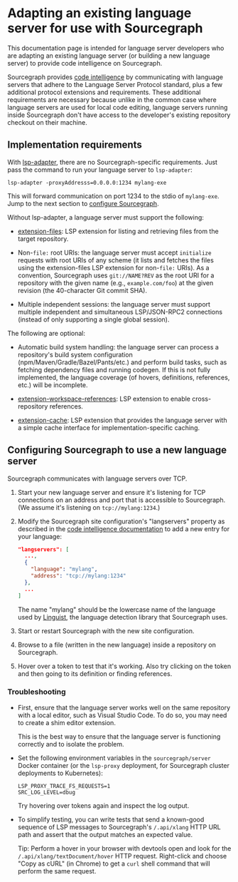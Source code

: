 # Adapting an existing language server for use with Sourcegraph

This documentation page is intended for language server developers who are adapting an existing language server (or building a new language server) to provide code intelligence on Sourcegraph.

Sourcegraph provides [code intelligence](index.md) by communicating with language servers that adhere to the Language Server Protocol standard, plus a few additional protocol extensions and requirements. These additional requirements are necessary because unlike in the common case where language servers are used for local code editing, language servers running inside Sourcegraph don't have access to the developer's existing repository checkout on their machine.

## Implementation requirements

With [lsp-adapter](https://github.com/sourcegraph/lsp-adapter), there are no Sourcegraph-specific requirements. Just pass the command to run your language server to `lsp-adapter`:

```
lsp-adapter -proxyAddresss=0.0.0.0:1234 mylang-exe
```

This will forward communication on port 1234 to the stdio of `mylang-exe`. Jump to the next section to [configure Sourcegraph](#Configuring-Sourcegraph-to-use-a-new-language-server).

Without lsp-adapter, a language server must support the following:

- [extension-files](https://github.com/sourcegraph/language-server-protocol/blob/master/extension-files.md): LSP extension for listing and retrieving files from the target repository.

- Non-`file:` root URIs: the language server must accept `initialize` requests with root URIs of any scheme (it lists and fetches the files using the extension-files LSP extension for non-`file:` URIs). As a convention, Sourcegraph uses `git://NAME?REV` as the root URI for a repository with the given name (e.g., `example.com/foo`) at the given revision (the 40-character Git commit SHA).

- Multiple independent sessions: the language server must support multiple independent and simultaneous LSP/JSON-RPC2 connections (instead of only supporting a single global session).

The following are optional:

- Automatic build system handling: the language server can process a repository's build system configuration (npm/Maven/Gradle/Bazel/Pants/etc.) and perform build tasks, such as fetching dependency files and running codegen. If this is not fully implemented, the language coverage (of hovers, definitions, references, etc.) will be incomplete.

- [extension-workspace-references](https://github.com/sourcegraph/language-server-protocol/blob/master/extension-workspace-references.md): LSP extension to enable cross-repository references.

- [extension-cache](https://github.com/sourcegraph/language-server-protocol/blob/master/extension-cache.md): LSP extension that provides the language server with a simple cache interface for implementation-specific caching.

## Configuring Sourcegraph to use a new language server

Sourcegraph communicates with language servers over TCP.

1.  Start your new language server and ensure it's listening for TCP connections on an address and port that is accessible to Sourcegraph. (We assume it's listening on `tcp://mylang:1234`.)

2.  Modify the Sourcegraph site configuration's "langservers" property as described in the [code intelligence documentation](install/index.md) to add a new entry for your language:

    ```json
    "langservers": [
      ...,
      {
        "language": "mylang",
        "address": "tcp://mylang:1234"
      },
      ...
    ]
    ```

    The name "mylang" should be the lowercase name of the language used by [Linguist](https://github.com/github/linguist/tree/master/samples), the language detection library that Sourcegraph uses.

3.  Start or restart Sourcegraph with the new site configuration.
4.  Browse to a file (written in the new language) inside a repository on Sourcegraph.
5.  Hover over a token to test that it's working. Also try clicking on the token and then going to its definition or finding references.

### Troubleshooting

- First, ensure that the language server works well on the same repository with a local editor, such as Visual Studio Code. To do so, you may need to create a shim editor extension.

  This is the best way to ensure that the language server is functioning correctly and to isolate the problem.

- Set the following environment variables in the `sourcegraph/server` Docker container (or the `lsp-proxy` deployment, for Sourcegraph cluster deployments to Kubernetes):

  ```
  LSP_PROXY_TRACE_FS_REQUESTS=1
  SRC_LOG_LEVEL=dbug
  ```

  Try hovering over tokens again and inspect the log output.

- To simplify testing, you can write tests that send a known-good sequence of LSP messages to Sourcegraph's `/.api/xlang` HTTP URL path and assert that the output matches an expected value.

  Tip: Perform a hover in your browser with devtools open and look for the `/.api/xlang/textDocument/hover` HTTP request. Right-click and choose "Copy as cURL" (in Chrome) to get a `curl` shell command that will perform the same request.
